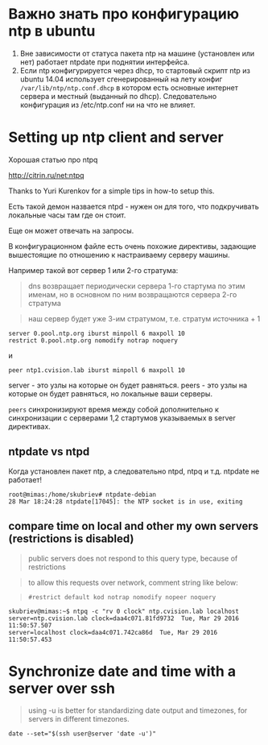 # Важно знать про конфигурацию ntp в ubuntu

1. Вне зависимости от статуса пакета ntp на машине (установлен или нет) работает ntpdate при поднятии интерфейса.
2. Если ntp конфигурируется через dhcp, то стартовый скрипт ntp из ubuntu 14.04 использует сгенерированный на лету конфиг `/var/lib/ntp/ntp.conf.dhcp` в котором есть основные интернет сервера и местный (выданный по dhcp). Следовательно конфигурация из /etc/ntp.conf ни на что не влияет. 

# Setting up ntp client and server

Хорошая статью про ntpq

http://citrin.ru/net:ntpq

Thanks to Yuri Kurenkov for a simple tips in how-to setup this.

Есть такой демон назвается ntpd - нужен он для того, что подкручивать локальные часы там где он стоит.

Еще он может отвечать на запросы.

В конфигурационном файле есть очень похожие директивы, задающие вышестоящие по отношению к настраиваему серверу машины. 

Например  такой вот сервер 1 или 2-го стратума:

> dns возвращает периодически сервера 1-го стартума по этим именам, но в основном по ним возвращаются сервера 2-го стратума

> наш сервер будет уже 3-им стратумом, т.е. стратум источника + 1

```
server 0.pool.ntp.org iburst minpoll 6 maxpoll 10
restrict 0.pool.ntp.org nomodify notrap noquery
```
и

`peer ntp1.cvision.lab iburst minpoll 6 maxpoll 10`

server - это узлы на которые он будет равняться.
peers - это узлы на которые он будет равняться, но локальные ваши серверы.

`peers` синхронизируют время между собой дополнительно к синхронизации с серверами 1,2 стартумов указываемых в server директивах. 



## ntpdate vs ntpd

Когда установлен пакет ntp, а следовательно ntpd, ntpq и т.д. ntpdate не работает!

```
root@mimas:/home/skubriev# ntpdate-debian 
28 Mar 18:24:28 ntpdate[17045]: the NTP socket is in use, exiting
```

## compare time on local and other my own servers (restrictions is disabled)

> public servers does not respond to this query type, because of restrictions

> to allow this requests over network, comment string like below:

> `#restrict default kod notrap nomodify nopeer noquery`

```
skubriev@mimas:~$ ntpq -c "rv 0 clock" ntp.cvision.lab localhost
server=ntp.cvision.lab clock=daa4c071.81fd9732  Tue, Mar 29 2016 11:50:57.507
server=localhost clock=daa4c071.742ca86d  Tue, Mar 29 2016 11:50:57.453
```

# Synchronize date and time with a server over ssh

> using -u is better for standardizing date output and timezones, for servers in different timezones.

```
date --set="$(ssh user@server 'date -u')"
```

